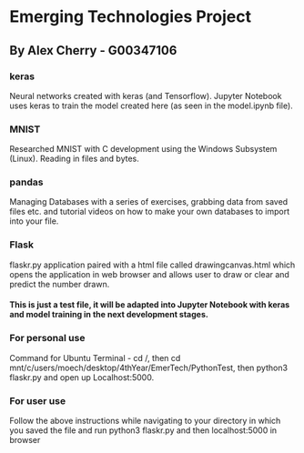 # Emerging Technologies Project
## By Alex Cherry - G00347106

### keras
Neural networks created with keras (and Tensorflow). Jupyter Notebook uses keras to train the model created here (as seen in the model.ipynb file).

### MNIST
Researched MNIST with C development using the Windows Subsystem (Linux). Reading in files and bytes.

### pandas
Managing Databases with a series of exercises, grabbing data from saved files etc. and tutorial videos on how to make your own databases to import into your file.

### Flask
flaskr.py application paired with a html file called drawingcanvas.html which opens the application in web browser and allows user to draw or clear and predict the number drawn. 
#### This is just a test file, it will be adapted into Jupyter Notebook with keras and model training in the next development stages.

### For personal use
Command for Ubuntu Terminal - cd /, then cd mnt/c/users/moech/desktop/4thYear/EmerTech/PythonTest, then python3 flaskr.py and open up Localhost:5000. 

### For user use
Follow the above instructions while navigating to your directory in which you saved the file and run python3 flaskr.py and then localhost:5000 in browser


